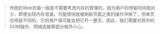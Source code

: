 > 传统的Web页面一般是不需要考虑内存的管理的，因为用户的停留时间相对少，即使出现内存泄漏，可能很快就被刷新页面之类的操作冲掉了，但单页应用是不同的，它的用户很可能会把它开一整天，因此，我们需要对其中的DOM操作、网络连接等部分格外小心。



